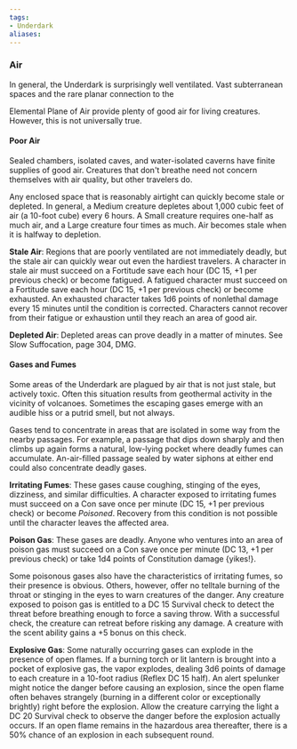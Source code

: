 ```yaml
---
tags:
- Underdark
aliases:
---
```


### Air

In general, the Underdark is surprisingly well ventilated. Vast subterranean spaces and the rare planar connection to the

Elemental Plane of Air provide plenty of good air for living creatures. However, this is not universally true.

#### Poor Air

Sealed chambers, isolated caves, and water-isolated caverns have finite supplies of good air. Creatures that don't breathe need not concern themselves with air quality, but other travelers do.

Any enclosed space that is reasonably airtight can quickly become stale or depleted. In general, a Medium creature depletes about 1,000 cubic feet of air (a 10-foot cube) every 6 hours. A Small creature requires one-half as much air, and a Large creature four times as much. Air becomes stale when it is halfway to depletion.

**Stale Air**: Regions that are poorly ventilated are not immediately deadly, but the stale air can quickly wear out even the hardiest travelers. A character in stale air must succeed on a Fortitude save each hour (DC 15, +1 per previous check) or become fatigued. A fatigued character must succeed on a Fortitude save each hour (DC 15, +1 per previous check) or become exhausted. An exhausted character takes 1d6 points of nonlethal damage every 15 minutes until the condition is corrected. Characters cannot recover from their fatigue or exhaustion until they reach an area of good air.

**Depleted Air**: Depleted areas can prove deadly in a matter of minutes. See Slow Suffocation, page 304, DMG.

#### Gases and Fumes

Some areas of the Underdark are plagued by air that is not just stale, but actively toxic. Often this situation results from geothermal activity in the vicinity of volcanoes. Sometimes the escaping gases emerge with an audible hiss or a putrid smell, but not always.

Gases tend to concentrate in areas that are isolated in some way from the nearby passages. For example, a passage that dips down sharply and then climbs up again forms a natural, low-lying pocket where deadly fumes can accumulate. An-air-filled passage sealed by water siphons at either end could also concentrate deadly gases.

**Irritating Fumes**: These gases cause coughing, stinging of the eyes, dizziness, and similar difficulties. A character exposed to irritating fumes must succeed on a Con save once per minute (DC 15, +1 per previous check) or become *Poisoned*. Recovery from this condition is not possible until the character leaves the affected area.

**Poison Gas**: These gases are deadly. Anyone who ventures into an area of poison gas must succeed on a Con save once per minute (DC 13, +1 per previous check) or take 1d4 points of Constitution damage {yikes!}.

Some poisonous gases also have the characteristics of irritating fumes, so their presence is obvious. Others, however, offer no telltale burning of the throat or stinging in the eyes to warn creatures of the danger. Any creature exposed to poison gas is entitled to a DC 15 Survival check to detect the threat before breathing enough to force a saving throw. With a successful check, the creature can retreat before risking any damage. A creature with the scent ability gains a +5 bonus on this check.

**Explosive Gas**: Some naturally occurring gases can explode in the presence of open flames. If a burning torch or lit lantern is brought into a pocket of explosive gas, the vapor explodes, dealing 3d6 points of damage to each creature in a 10-foot radius (Reflex DC 15 half). An alert spelunker might notice the danger before causing an explosion, since the open flame often behaves strangely (burning in a different color or exceptionally brightly) right before the explosion. Allow the creature carrying the light a DC 20 Survival check to observe the danger before the explosion actually occurs. If an open flame remains in the hazardous area thereafter, there is a 50% chance of an explosion in each subsequent round.